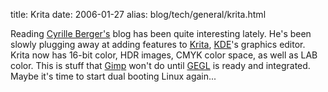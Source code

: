 title: Krita
date: 2006-01-27
alias: blog/tech/general/krita.html


Reading <a href="http://cyrilleberger.blogspot.com/">Cyrille Berger's</a> 
blog has been quite interesting lately.  He's been slowly plugging away at 
adding features to <a href="http://www.koffice.org/krita/">Krita</a>, <a 
href="http://www.kde.org">KDE</a>'s graphics editor.  Krita now has 16-bit 
color, HDR images, CMYK color space, as well as LAB color. This is stuff
that <a href="http://www.gimp.org">Gimp</a> won't do until <a 
href="http://www.gegl.org/">GEGL</a> is ready and integrated. Maybe it's 
time to start dual booting Linux again...

